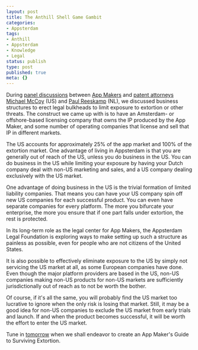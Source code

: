 ```yaml
---
layout: post
title: The Anthill Shell Game Gambit
categories:
- Appsterdam
tags:
- Anthill
- Appsterdam
- Knowledge
- Legal
status: publish
type: post
published: true
meta: {}
---
```

During <a href="http://www.ustream.tv/recorded/17661953">panel discussions</a> between <a href="http://www.ustream.tv/recorded/17662781">App Makers</a> and <a href="http://www.ustream.tv/recorded/17662876">patent attorneys</a> <a href="http://www.ustream.tv/recorded/17660946">Michael McCoy</a> (US) and <a href="http://www.ustream.tv/recorded/17661326">Paul Reeskamp</a> (NL), we discussed business structures to erect legal bulkheads to limit exposure to extortion or other threats. The construct we came up with is to have an Amsterdam- or offshore-based licensing company that owns the IP produced by the App Maker, and some number of operating companies that license and sell that IP in different markets.

The US accounts for approximately 25% of the app market and 100% of the extortion market. One advantage of living in Appsterdam is that you are generally out of reach of the US, unless you do business in the US. You can do business in the US while limiting your exposure by having your Dutch company deal with non-US marketing and sales, and a US company dealing exclusively with the US market.

One advantage of doing business in the US is the trivial formation of limited liability companies. That means you can have your US company spin off new US companies for each successful product. You can even have separate companies for every platform. The more you bifurcate your enterprise, the more you ensure that if one part falls under extortion, the rest is protected.

In its long-term role as the legal center for App Makers, the Appsterdam Legal Foundation is exploring ways to make setting up such a structure as painless as possible, even for people who are not citizens of the United States.

It is also possible to effectively eliminate exposure to the US by simply not servicing the US market at all, as some European companies have done. Even though the major platform providers are based in the US, non-US companies making non-US products for non-US markets are sufficiently jurisdictionally out of reach as to not be worth the bother. 

Of course, if it's all the same, you will probably find the US market too lucrative to ignore when the only risk is losing that market. Still, it may be a good idea for non-US companies to exclude the US market from early trials and launch. If and when the product becomes successful, it will be worth the effort to enter the US market.

Tune in <a href="http://appsterdamlegalfoundation.org/invite">tomorrow</a> when we shall endeavor to create an App Maker's Guide to Surviving Extortion.
